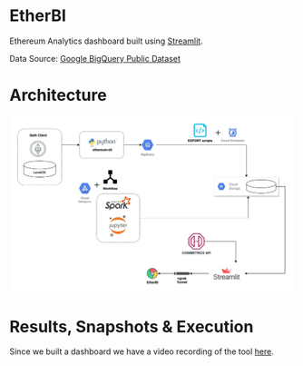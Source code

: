 # EtherBI

Ethereum Analytics dashboard built using [Streamlit](https://streamlit.io/).

Data Source: [Google BigQuery Public Dataset](https://cloud.google.com/blog/products/data-analytics/ethereum-bigquery-public-dataset-smart-contract-analytics)

# Architecture

![alt text](https://github.com/harian19/EtherBI/blob/main/bda_archi_img.png)

# Results, Snapshots & Execution

Since we built a dashboard we have a video recording of the tool [here](https://drive.google.com/file/d/1fU0LFb35wJmgANnRgye90ZfazqXXCnyC/view?usp=sharing).
